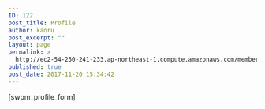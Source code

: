 ```yaml
---
ID: 122
post_title: Profile
author: kaoru
post_excerpt: ""
layout: page
permalink: >
  http://ec2-54-250-241-233.ap-northeast-1.compute.amazonaws.com/membership-login/membership-profile-2/
published: true
post_date: 2017-11-20 15:34:42
---
```

[swpm_profile_form]